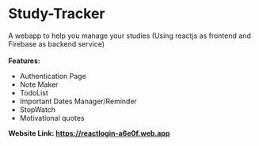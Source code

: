 # Study-Tracker
A webapp to help you manage your studies
(Using reactjs as frontend and Firebase as backend service)
<br><br>
<b>Features:</b>
<ul>
  <li> Authentication Page
  <li> Note Maker
  <li> TodoList
  <li> Important Dates Manager/Reminder
  <li> StopWatch
  <li> Motivational quotes
</ul>

<b>Website Link: https://reactlogin-a6e0f.web.app</b>
